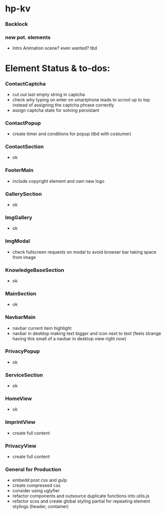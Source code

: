 # hp-kv

### Backlock

### new pot. elements

- Intro Animation scene? even wanted? tbd

# Element Status & to-dos:

### ContactCaptcha

- cut out last empty string in captcha
- check why typing on enter on smartphone leads to scrool up to top instead of assigning the captcha phrase correctly
- assign captcha state for solving persistant

### ContactPopup

- create timer and conditions for popup (tbd with costumer)

### ContactSection

- ok

### FooterMain

- include copyright element and own new logo

### GallerySection

- ok

### ImgGallery

- ok

### ImgModal

- check fullscreen requests on modal to avoid browser bar taking space from image

### KnowledgeBaseSection

- ok

### MainSection

- ok

### NavbarMain

- navbar current item highlight
- navbar in desktop making text bigger and icon next to text (feels strange having this small of a navbar in desktop view right now)

### PrivacyPopup

- ok

### ServiceSection

- ok

### HomeView

- ok

### ImprintView

- create full content

### PrivacyView

- create full content

### General for Production

- embedd post css and gulp
- create compressed css
- consider using uglyfier
- refactor components and outsource duplicate functions into utils.js
- refactor scss and create global styling partial for repeating element stylings (header, container)
